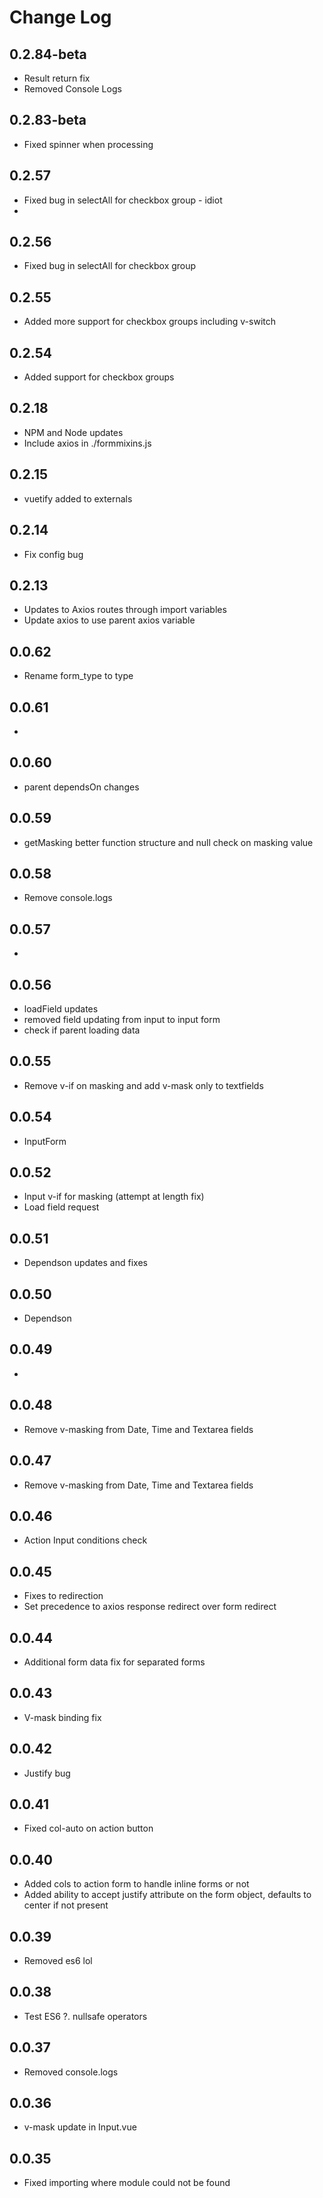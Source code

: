 # Change Log

## 0.2.84-beta
- Result return fix
- Removed Console Logs

## 0.2.83-beta
- Fixed spinner when processing

## 0.2.57
- Fixed bug in selectAll for checkbox group - idiot
- 
## 0.2.56
- Fixed bug in selectAll for checkbox group

## 0.2.55
- Added more support for checkbox groups including v-switch

## 0.2.54
- Added support for checkbox groups

## 0.2.18
- NPM and Node updates
- Include axios in ./formmixins.js

## 0.2.15
- vuetify added to externals

## 0.2.14
- Fix config bug

## 0.2.13
- Updates to Axios routes through import variables
- Update axios to use parent axios variable

## 0.0.62
- Rename form_type to type

## 0.0.61
- 

## 0.0.60
- parent dependsOn changes
## 0.0.59
- getMasking better function structure and null check on masking value

## 0.0.58
- Remove console.logs

## 0.0.57
- 

## 0.0.56
- loadField updates
- removed field updating from input to input form
- check if parent loading data


## 0.0.55
- Remove v-if on masking and add v-mask only to textfields 

## 0.0.54
- InputForm 

## 0.0.52
- Input v-if for masking (attempt at length fix)
- Load field request
## 0.0.51
- Dependson updates and fixes
## 0.0.50
- Dependson 

## 0.0.49
- 

## 0.0.48
- Remove v-masking from Date, Time and Textarea fields

## 0.0.47
- Remove v-masking from Date, Time and Textarea fields

## 0.0.46
- Action Input conditions check 

## 0.0.45
- Fixes to redirection
- Set precedence to axios response redirect over form redirect 

## 0.0.44
- Additional form data fix for separated forms

## 0.0.43
- V-mask binding fix 

## 0.0.42
- Justify bug 

## 0.0.41
- Fixed col-auto on action button

## 0.0.40
- Added cols to action form to handle inline forms or not
- Added ability to accept justify attribute on the form object, defaults to center if not present

## 0.0.39
- Removed es6 lol

## 0.0.38
- Test ES6 ?. nullsafe operators

## 0.0.37
- Removed console.logs

## 0.0.36
- v-mask update in Input.vue

## 0.0.35
- Fixed importing where module could not be found
